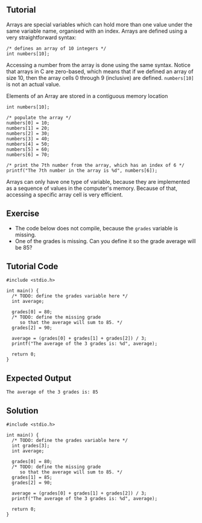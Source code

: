 Tutorial
--------

Arrays are special variables which can hold more than one value under the same variable name, organised with an index. Arrays are defined using a very
straightforward syntax:

    /* defines an array of 10 integers */
    int numbers[10];

Accessing a number from the array is done using the same syntax. Notice that arrays in C are zero-based, which means that if we
defined an array of size 10, then the array cells 0 through 9 (inclusive) are defined. `numbers[10]` is not an actual value.

Elements of an Array are stored in a contiguous memory location 

    int numbers[10];

    /* populate the array */
    numbers[0] = 10;
    numbers[1] = 20;
    numbers[2] = 30;
    numbers[3] = 40;
    numbers[4] = 50;
    numbers[5] = 60;
    numbers[6] = 70;

    /* print the 7th number from the array, which has an index of 6 */
    printf("The 7th number in the array is %d", numbers[6]);

Arrays can only have one type of variable, because they are implemented as a sequence of values in the computer's memory.
Because of that, accessing a specific array cell is very efficient.

Exercise
--------

* The code below does not compile, because the `grades` variable is missing. 
* One of the grades is missing. Can you define it so the grade average will be 85?

Tutorial Code
-------------

    #include <stdio.h>

    int main() {
      /* TODO: define the grades variable here */
      int average;

      grades[0] = 80;
      /* TODO: define the missing grade
         so that the average will sum to 85. */
      grades[2] = 90;

      average = (grades[0] + grades[1] + grades[2]) / 3;
      printf("The average of the 3 grades is: %d", average);

      return 0;
    }

Expected Output
---------------

    The average of the 3 grades is: 85

Solution
--------

    #include <stdio.h>

    int main() {
      /* TODO: define the grades variable here */
      int grades[3];
      int average;

      grades[0] = 80;
      /* TODO: define the missing grade
         so that the average will sum to 85. */
      grades[1] = 85;
      grades[2] = 90;

      average = (grades[0] + grades[1] + grades[2]) / 3;
      printf("The average of the 3 grades is: %d", average);

      return 0;
    }
